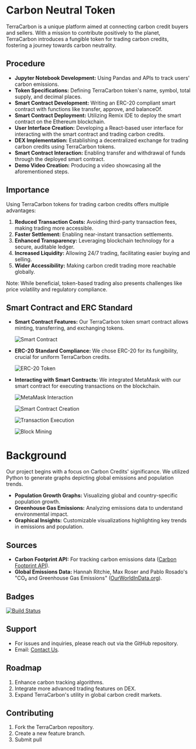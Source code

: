 # Carbon Neutral Token

TerraCarbon is a unique platform aimed at connecting carbon credit buyers and sellers. With a mission to contribute positively to the planet, TerraCarbon introduces a fungible token for trading carbon credits, fostering a journey towards carbon neutrality.

## Procedure

- **Jupyter Notebook Development:** Using Pandas and APIs to track users' carbon emissions.
- **Token Specifications:** Defining TerraCarbon token's name, symbol, total supply, and decimal places.
- **Smart Contract Development:** Writing an ERC-20 compliant smart contract with functions like transfer, approve, and balanceOf.
- **Smart Contract Deployment:** Utilizing Remix IDE to deploy the smart contract on the Ethereum blockchain.
- **User Interface Creation:** Developing a React-based user interface for interacting with the smart contract and trading carbon credits.
- **DEX Implementation:** Establishing a decentralized exchange for trading carbon credits using TerraCarbon tokens.
- **Smart Contract Interaction:** Enabling transfer and withdrawal of funds through the deployed smart contract.
- **Demo Video Creation:** Producing a video showcasing all the aforementioned steps.

## Importance

Using TerraCarbon tokens for trading carbon credits offers multiple advantages:

1. **Reduced Transaction Costs:** Avoiding third-party transaction fees, making trading more accessible.
2. **Faster Settlement:** Enabling near-instant transaction settlements.
3. **Enhanced Transparency:** Leveraging blockchain technology for a secure, auditable ledger.
4. **Increased Liquidity:** Allowing 24/7 trading, facilitating easier buying and selling.
5. **Wider Accessibility:** Making carbon credit trading more reachable globally.

Note: While beneficial, token-based trading also presents challenges like price volatility and regulatory compliance.

## Smart Contract and ERC Standard

- **Smart Contract Features:** Our TerraCarbon token smart contract allows minting, transferring, and exchanging tokens.

  ![Smart Contract](https://github.com/reidema/Group_5_Project/assets/117589787/2eea5d3d-00f5-496c-8c68-ffd707500956)

- **ERC-20 Standard Compliance:** We chose ERC-20 for its fungibility, crucial for uniform TerraCarbon credits.

  ![ERC-20 Token](https://github.com/reidema/Group_5_Project/assets/117589787/a6114096-a464-425b-8b64-bef5cc35b2ea)

- **Interacting with Smart Contracts:** We integrated MetaMask with our smart contract for executing transactions on the blockchain.

  ![MetaMask Interaction](https://github.com/reidema/Group_5_Project/assets/117589787/7044d25d-f19a-469a-afb5-9477cb4eed77)

  ![Smart Contract Creation](https://github.com/reidema/Group_5_Project/assets/117589787/7acc6602-c628-4b7d-b84e-c5db7c754c25)

  ![Transaction Execution](https://github.com/reidema/Group_5_Project/assets/117589787/bd911a83-f3a7-42b1-bfc8-8b12292c6ad3)

  ![Block Mining](https://github.com/reidema/Group_5_Project/assets/117589787/40f803fc-770e-4f75-8b4d-85ae45013f53)

# Background

Our project begins with a focus on Carbon Credits' significance. We utilized Python to generate graphs depicting global emissions and population trends.

- **Population Growth Graphs:** Visualizing global and country-specific population growth.
- **Greenhouse Gas Emissions:** Analyzing emissions data to understand environmental impact.
- **Graphical Insights:** Customizable visualizations highlighting key trends in emissions and population.

## Sources

- **Carbon Footprint API:** For tracking carbon emissions data ([Carbon Footprint API](https://rapidapi.com/carbonandmore-carbonandmore-default/api/carbonfootprint1)).
- **Global Emissions Data:** Hannah Ritchie, Max Roser and Pablo Rosado's "CO₂ and Greenhouse Gas Emissions" ([OurWorldInData.org](https://ourworldindata.org/co2-and-greenhouse-gas-emissions)).

## Badges

[![Build Status](https://img.shields.io/badge/Build-Passing-brightgreen)](https://github.com/TerraCarbon/CarbonNeutralToken)

## Support

- For issues and inquiries, please reach out via the GitHub repository.
- Email: [Contact Us](mailto:mohjaiswal@gmail.com).

## Roadmap

1. Enhance carbon tracking algorithms.
2. Integrate more advanced trading features on DEX.
3. Expand TerraCarbon's utility in global carbon credit markets.

## Contributing

1. Fork the TerraCarbon repository.
2. Create a new feature branch.
3. Submit pull
